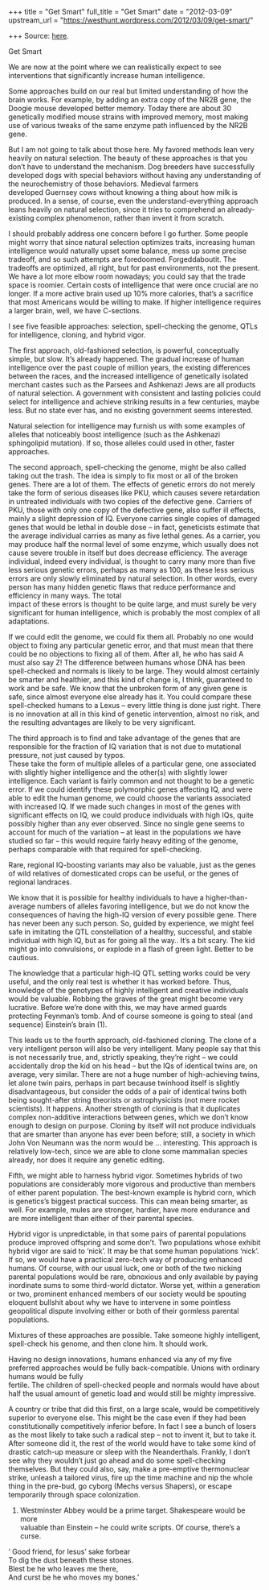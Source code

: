 +++
title = "Get Smart"
full_title = "Get Smart"
date = "2012-03-09"
upstream_url = "https://westhunt.wordpress.com/2012/03/09/get-smart/"

+++
Source: [here](https://westhunt.wordpress.com/2012/03/09/get-smart/).

Get Smart

We are now at the point where we can realistically expect to see
interventions that significantly increase human intelligence.

Some approaches build on our real but limited understanding of how the
brain works. For example, by adding an extra copy of the NR2B gene, the
Doogie mouse developed better memory. Today there are about 30
genetically modified mouse strains with improved memory, most making use
of various tweaks of the same enzyme path influenced by the NR2B gene.

But I am not going to talk about those here. My favored methods lean
very heavily on natural selection. The beauty of these approaches is
that you don’t have to understand the mechanism. Dog breeders have
successfully developed dogs with special behaviors without having any
understanding of the neurochemistry of those behaviors. Medieval
farmers  
developed Guernsey cows without knowing a thing about how milk is
produced. In a sense, of course, even the understand-everything approach
leans heavily on natural selection, since it tries to comprehend an
already-existing complex phenomenon, rather than invent it from scratch.

I should probably address one concern before I go further. Some people
might worry that since natural selection optimizes traits, increasing
human intelligence would naturally upset some balance, mess up some
precise tradeoff, and so such attempts are foredoomed. Forgeddaboutit.
The tradeoffs are optimized, all right, but for past environments, not
the present. We have a lot more elbow room nowadays; you could say that
the trade space is roomier. Certain costs of intelligence that were once
crucial are no longer. If a more active brain used up 10% more
calories, that’s a sacrifice that most Americans would be willing to
make. If higher intelligence requires a larger brain, well, we have
C-sections.

I see five feasible approaches: selection, spell-checking the genome,
QTLs for intelligence, cloning, and hybrid vigor.

The first approach, old-fashioned selection, is powerful, conceptually
simple, but slow. It’s already happened. The gradual increase of human
intelligence over the past couple of million years, the existing
differences between the races, and the increased intelligence of
genetically isolated merchant castes such as the Parsees and Ashkenazi
Jews are all products of natural selection. A government with consistent
and lasting policies could select for intelligence and achieve striking
results in a few centuries, maybe less. But no state ever has, and no
existing government seems interested.

Natural selection for intelligence may furnish us with some examples of
alleles that noticeably boost intelligence (such as the Ashkenazi
sphingolipid mutation). If so, those alleles could used in other,
faster approaches.

The second approach, spell-checking the genome, might be also called
taking out the trash. The idea is simply to fix most or all of the
broken genes. There are a lot of them. The effects of genetic errors
do not merely take the form of serious diseases like PKU, which causes
severe retardation in untreated individuals with two copies of the
defective gene. Carriers of PKU, those with only one copy of the
defective gene, also suffer ill effects, mainly a slight depression of
IQ. Everyone carries single copies of damaged genes that would be
lethal in double dose – in fact, geneticists estimate that the average
individual carries as many as five lethal genes. As a carrier, you may
produce half the normal level of some enzyme, which usually does not
cause severe trouble in itself but does decrease efficiency. The average
individual, indeed every individual, is thought to carry many more than
five less serious genetic errors, perhaps as many as 100, as these less
serious errors are only slowly eliminated by natural selection. In other
words, every person has many hidden genetic flaws that reduce
performance and efficiency in many ways. The total  
impact of these errors is thought to be quite large, and must surely be
very significant for human intelligence, which is probably the most
complex of all adaptations.

If we could edit the genome, we could fix them all. Probably no one
would object to fixing any particular genetic error, and that must mean
that there could be no objections to fixing all of them. After all, he
who has said A must also say Z! The difference between humans whose DNA
has been spell-checked and normals is likely to be large. They would
almost certainly be smarter and healthier, and this kind of change is, I
think, guaranteed to work and be safe. We know that the unbroken form of
any given gene is safe, since almost everyone else already has it. You
could compare these spell-checked humans to a Lexus – every little thing
is done just right. There is no innovation at all in this kind of
genetic intervention, almost no risk, and the resulting advantages are
likely to be very significant.

The third approach is to find and take advantage of the genes that are
responsible for the fraction of IQ variation that is not due to
mutational pressure, not just caused by typos.  
These take the form of multiple alleles of a particular gene, one
associated with slightly higher intelligence and the other(s) with
slightly lower intelligence. Each variant is fairly common and not
thought to be a genetic error. If we could identify these polymorphic
genes affecting IQ, and were able to edit the human genome, we could
choose the variants associated with increased IQ. If we made such
changes in most of the genes with significant effects on IQ, we could
produce individuals with high IQs, quite possibly higher than any ever
observed. Since no single gene seems to account for much of the
variation – at least in the populations we have studied so far – this
would require fairly heavy editing of the genome, perhaps comparable
with that required for spell-checking.

Rare, regional IQ-boosting variants may also be valuable, just as the
genes of wild relatives of domesticated crops can be useful, or the
genes of regional landraces.

We know that it is possible for healthy individuals to have a
higher-than-average numbers of alleles favoring intelligence, but we do
not know the consequences of having the high-IQ version of every
possible gene. There has never been any such person. So, guided by
experience, we might feel safe in imitating the QTL constellation of a
healthy, successful, and stable individual with high IQ, but as for
going all the way.. It’s a bit scary. The kid might go into convulsions,
or explode in a flash of green light. Better to be cautious.

The knowledge that a particular high-IQ QTL setting works could be very
useful, and the only real test is whether it has worked before. Thus,
knowledge of the genotypes of highly intelligent and creative
individuals would be valuable. Robbing the graves of the great might
become very lucrative. Before we’re done with this, we may have armed
guards protecting Feynman’s tomb. And of course someone is going to
steal (and sequence) Einstein’s brain (1).

This leads us to the fourth approach, old-fashioned cloning. The clone
of a very intelligent person will also be very intelligent. Many people
say that this is not necessarily true, and, strictly speaking, they’re
right – we could accidentally drop the kid on his head – but the IQs of
identical twins are, on average, very similar. There are not a huge
number of high-achieving twins, let alone twin pairs, perhaps in part
because twinhood itself is slightly disadvantageous, but consider the
odds of a pair of identical twins both being sought-after string
theorists or astrophysicists (not mere rocket scientists). It happens.
Another strength of cloning is that it duplicates complex non-additive
interactions between genes, which we don’t know enough to design on
purpose. Cloning by itself will not produce individuals that are smarter
than anyone has ever been before; still, a society in which John Von
Neumann was the norm would be … interesting. This approach is relatively
low-tech, since we are able to clone some mammalian species already, nor
does it require any genetic editing.

Fifth, we might able to harness hybrid vigor. Sometimes hybrids of two
populations are considerably more vigorous and productive than members
of either parent population. The best-known example is hybrid corn,
which is genetics’s biggest practical success. This can mean being
smarter, as well. For example, mules are stronger, hardier, have more
endurance and are more intelligent than either of their parental
species.

Hybrid vigor is unpredictable, in that some pairs of parental
populations produce improved offspring and some don’t. Two populations
whose exhibit hybrid vigor are said to ‘nick’. It may be that some human
populations ‘nick’. If so, we would have a practical zero-tech way of
producing enhanced humans. Of course, with our usual luck, one or both
of the two nicking parental populations would be rare, obnoxious and
only available by paying inordinate sums to some third-world dictator.
Worse yet, within a generation or two, prominent enhanced members of our
society would be spouting eloquent bullshit about why we have to
intervene in some pointless geopolitical dispute involving either or
both of their gormless parental populations.

Mixtures of these approaches are possible. Take someone highly
intelligent, spell-check his genome, and then clone him. It should
work.

Having no design innovations, humans enhanced via any of my five
preferred approaches would be fully back-compatible. Unions with
ordinary humans would be fully  
fertile. The children of spell-checked people and normals would have
about half the usual amount of genetic load and would still be mighty
impressive.

A country or tribe that did this first, on a large scale, would be
competitively superior to everyone else. This might be the case even if
they had been constitutionally competitively inferior before. In fact I
see a bunch of losers as the most likely to take such a radical step –
not to invent it, but to take it. After someone did it, the rest of
the world would have to take some kind of drastic catch-up measure or
sleep with the Neanderthals. Frankly, I don’t see why they wouldn’t
just go ahead and do some spell-checking themselves. But they could
also, say, make a pre-emptive thermonuclear strike, unleash a tailored
virus, fire up the time machine and nip the whole thing in the
pre-bud, go cyborg (Mechs versus Shapers), or escape temporarily
through space colonization.

1. Westminster Abbey would be a prime target. Shakespeare would be
more  
valuable than Einstein – he could write scripts. Of course, there’s a
curse.

‘ Good friend, for Iesus’ sake forbear  
To dig the dust beneath these stones.  
Blest be he who leaves me there,  
And curst be he who moves my bones.’

